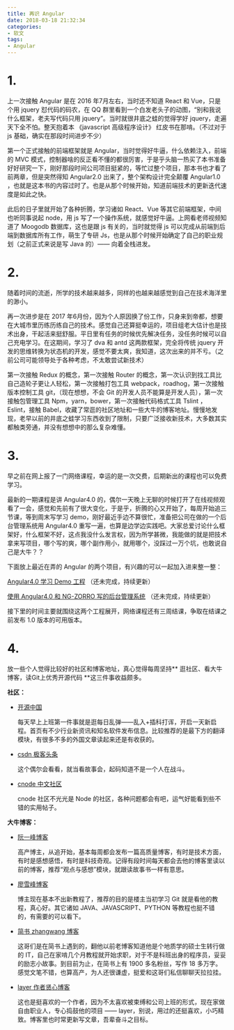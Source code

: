 ```yaml
---
title: 再识 Angular
date: 2018-03-18 21:32:34
categories:
- 软文
tags:
- Angular
---
```


# 1.

上一次接触 Angular 是在 2016 年7月左右，当时还不知道 React 和 Vue，只是个用 jquery 怼代码的码农，在 QQ 群里看到一个白发老头子的动图，“别和我说什么框架，老夫写代码只用 jquery”。当时就很井底之蛙的觉得学好 jquery，走遍天下全不怕。整天抱着本 《javascript 高级程序设计》 红皮书在那啃。（不过对于 js 基础，确实在那段时间进步不少）

第一个正式接触的前端框架就是 Angular，当时觉得好牛逼，什么依赖注入，前端的 MVC 模式，控制器啥的反正看不懂的都很厉害，于是乎头脑一热买了本书准备好好研究一下，刚好那段时间公司项目挺紧的，等忙过整个项目，那本书也才看了前两章，但是突然得知 Angular2.0 出来了，整个架构设计完全颠覆 Angular1.0 ，也就是这本书的内容过时了。也是从那个时候开始，知道前端技术的更新迭代速度是如此之快。

此后的日子里就开始了各种折腾，学习诸如 React、Vue 等其它前端框架，中间也听同事说起 node，用 js 写了一个操作系统，就感觉好牛逼。上网看老师视频知道了 Moogodb 数据库，这也是跟 js 有关的，当时就觉得 js 可以完成从前端到后端到数据库所有工作，萌生了专研 Js，也是从那个时候开始确定了自己的职业规划（之前正式来说是写 Java 的）—— 向着全栈进发。

# 2.
随着时间的流逝，所学的技术越来越多，同样的也越来越感觉到自己在技术海洋里的渺小。

再一次进步是在 2017 年6月份，因为个人原因换了份工作，只身来到帝都，想要在大城市里历练历练自己的技术。感觉自己还算挺幸运的，项目组老大估计也是技术出身，干起活来挺舒服。平日里有任务的时候优先解决任务，没任务时候可以自己充电学习。在这期间，学习了 dva 和 antd 这两款框架，完全将传统 jquery 开发的思维转换为状态机的开发，感觉不要太爽，我知道，这次出来的并不亏。（之前公司可能领导处于各种考虑，不太敢尝试新技术）

第一次接触 Redux 的概念，第一次接触 Router 的概念，第一次认识到找工具比自己造轮子更让人轻松，第一次接触打包工具 webpack，roadhog，第一次接触版本控制工具 git，（现在想想，不会 Git 的开发人员不能算是开发人员），第一次接触包管理工具 Npm，yarn，bower，第一次接触代码格式工具 Tslint ，Eslint，接触 Babel，收藏了常逛的社区地址和一些大牛的博客地址。慢慢地发现，老早以前的井底之蛙学习东西收到了限制，只要广泛接收新技术，大多数其实都触类旁通，并没有想想中的那么复杂难懂。

# 3.
早之前在网上报了一门网络课程，幸运的是一次交费，后期新出的课程也可以免费学习。

最新的一期课程是讲  Angular4.0 的，偶尔一天晚上无聊的时候打开了在线视频观看了一会，感觉和先前有了很大变化，于是乎，折腾的心又开始了，每周开始追三节课，等到周末写学习 demo，刚好最近手边不算很忙，准备把公司在做的一个后台管理系统用 Angular4.0 重写一遍，也算是边学边实践吧。大家总爱讨论什么框架好，什么框架不好，这点我没什么发言权，因为所学甚微，我能做的就是把技术拿来写项目，哪个写的爽，哪个副作用小，就用哪个，没踩过一万个坑，也敢说自己是大牛？？

下面放上最近在弄的 Angular 的两个项目，有兴趣的可以一起加入进来整一整：

[Angular4.0 学习 Demo 工程](https://github.com/dkvirus/learn-angular4.0) （还未完成，持续更新）

[使用 Angular4.0 和 NG-ZORRO 写的后台管理系统](https://github.com/dkvirus/ng-antd-admin) （还未完成，持续更新）

接下里的时间主要就围绕这两个工程展开，网络课程还有三周结课，争取在结课之前发布 1.0 版本的可用版本。

# 4.

放一些个人觉得比较好的社区和博客地址，真心觉得每周坚持** 逛社区、看大牛博客，读Git上优秀开源代码 **这三件事收益颇多。

**社区：**
- [开源中国](https://www.oschina.net/)

    每天早上上班第一件事就是逛每日乱弹——乱入+插科打诨，开启一天新启程。首页有不少行业新资讯和知名软件发布信息。比较推荐的是最下方的翻译模块，有很多不多的外国文章读起来还是有收获的。

- [csdn 极客头条](http://geek.csdn.net/)

    这个偶尔会看看，就当看故事会，起码知道不是一个人在战斗。

- [cnode 中文社区](https://cnodejs.org/)

    cnode 社区不光光是 Node 的社区，各种问题都会有吧，运气好能看到些不错的实用帖子。

**大牛博客：**
- [阮一峰博客](http://www.ruanyifeng.com/blog/)
    
    高产博主，从追开始，基本每周都会发布一篇高质量博客，有时是技术方面，有时是感想感悟，有时是科技奇观。记得有段时间每天都会去他的博客里读以前的博客，推荐“观点与感想”模块，就跟读故事书一样有意思。

- [廖雪峰博客](https://www.liaoxuefeng.com/)

    博主现在基本不出新教程了，推荐的目的是楼主当初学习 Git 就是看他的教程，真心好。其它诸如 JAVA、JAVASCRIPT、PYTHON 等教程也挺不错的，有需要的可以看下。

- [简书 zhangwang 博客](http://www.jianshu.com/u/7091a52ac9e5)

    这哥们是在简书上遇到的，翻他以前老博客知道他是个地质学的硕士生转行做的 IT，自己在家啃几个月教程就开始求职，对于不是科班出身的程序员，妥妥的励志小故事。到目前为止，在简书上有 1900 多名粉丝，写作 18 多万字。感觉文笔不错，也算高产，为人还很谦虚，挺爱和这哥们私信聊聊天拉拉挂。

- [layer 作者贤心博客](http://sentsin.com/)

    这也是挺喜欢的一个作者，因为不太喜欢被束缚和公司上班的形式，现在家做自由职业人，专心捣鼓他的项目  ——  layer，别说，用过的还挺喜欢，小巧精致。博客里也时常更新写文章，吾辈奋斗之目标。
